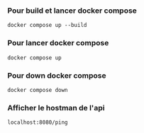 ### Pour build et lancer docker compose

```docker compose up --build```

### Pour lancer docker compose

```docker compose up```

### Pour down docker compose

```docker compose down```

### Afficher le hostman de l'api

```localhost:8080/ping```